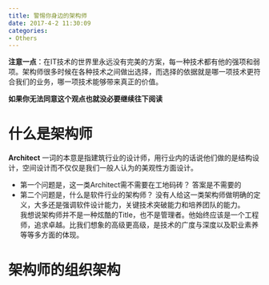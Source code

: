 ```yaml
---
title: 警惕你身边的架构师
date: 2017-4-2 11:30:09
categories:
- Others
---
```


**注意一点**：在IT技术的世界里永远没有完美的方案，每一种技术都有他的强项和弱项。架构师很多时候在各种技术之间做出选择，而选择的依据就是哪一项技术更符合我们的业务，哪一项技术能够带来真正的价值。

**如果你无法同意这个观点也就没必要继续往下阅读**

# 什么是架构师
**Architect** 一词的本意是指建筑行业的设计师，用行业内的话说他们做的是结构设计，空间设计而不仅仅是我们一般人认为的美观性方面设计。
 - 第一个问题是，这一类Architect需不需要在工地码砖？
 答案是不需要的
 - 第二个问题是，什么是软件行业的架构师？
 没有人给这一类架构师做明确的定义，大多还是强调软件设计能力，关键技术突破能力和培养团队的能力。   
 我想说架构师并不是一种炫酷的Title，也不是管理者。他始终应该是一个工程师，追求卓越。比我们想象的高级更高级，是技术的广度与深度以及职业素养等等多方面的体现。

 

# 架构师的组织架构
